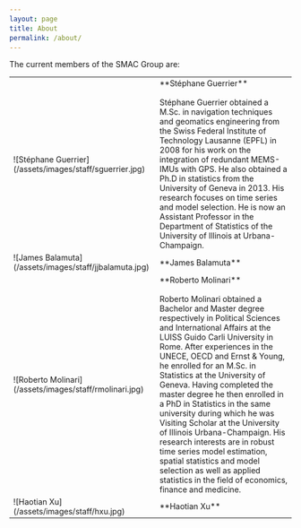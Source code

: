 ```yaml
---
layout: page
title: About
permalink: /about/
---
```


The current members of the SMAC Group are:

<table>
  <tr>
    <td>![Stéphane Guerrier](/assets/images/staff/sguerrier.jpg)</td>
    <td>**Stéphane Guerrier** <br/></br/>
    Stéphane Guerrier obtained a M.Sc. in navigation techniques and geomatics engineering from the Swiss Federal Institute of Technology Lausanne (EPFL) in 2008 for his work on the integration of redundant MEMS-IMUs with GPS. He also obtained a Ph.D in statistics from the University of Geneva in 2013. His research focuses on time series and model selection. He is now an Assistant Professor in the Department of Statistics of the University of Illinois at Urbana-Champaign.</td>
  </tr>
  <tr>
    <td>![James Balamuta](/assets/images/staff/jjbalamuta.jpg)</td>
    <td>**James Balamuta**</td>
  </tr>
  <tr>
    <td>![Roberto Molinari](/assets/images/staff/rmolinari.jpg)</td>
    <td>**Roberto Molinari** <br /> <br />
    Roberto Molinari obtained a Bachelor and Master degree respectively in Political Sciences and International Affairs at the LUISS Guido Carli University in Rome. After experiences in the UNECE, OECD and Ernst &amp; Young, he enrolled for an M.Sc. in Statistics at the University of Geneva. Having completed the master degree he then enrolled in a PhD in Statistics in the same university during which he was Visiting Scholar at the University of Illinois Urbana-Champaign. His research interests are in robust time series model estimation, spatial statistics and model selection as well as applied statistics in the field of economics, finance and medicine.</td>
  </tr>
  <tr>
    <td>![Haotian Xu](/assets/images/staff/hxu.jpg)</td>
    <td>**Haotian Xu**</td>
  </tr>
</table>